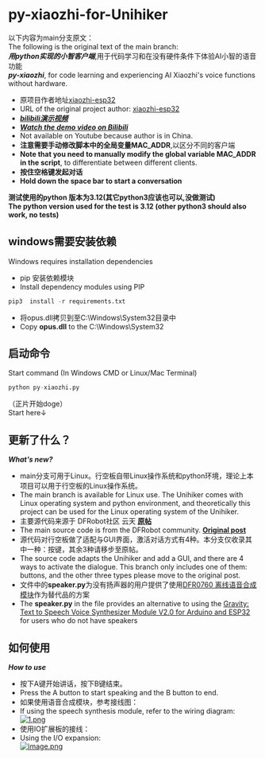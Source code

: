 # py-xiaozhi-for-Unihiker
以下内容为main分支原文：</br>
The following is the original text of the main branch:</br>
***用python实现的小智客户端***,用于代码学习和在没有硬件条件下体验AI小智的语音功能</br>
***py-xiaozhi***, for code learning and experiencing AI Xiaozhi's voice functions without hardware.</br>
* 原项目作者地址[xiaozhi-esp32](https://github.com/78/xiaozhi-esp32)</br>
* URL of the original project author: [xiaozhi-esp32](https://github.com/78/xiaozhi-esp32)</br>
* [***bilibili演示视频***](https://b23.tv/GbXeLHX)</br>
* [***Watch the demo video on Bilibili***](https://b23.tv/GbXeLHX)</br>
* Not available on Youtube because author is in China. </br>
* **注意需要手动修改脚本中的全局变量MAC_ADDR**,以区分不同的客户端</br>
* **Note that you need to manually modify the global variable MAC_ADDR in the script**, to differentiate between different clients. </br>
* **按住空格键发起对话**</br>
* **Hold down the space bar to start a conversation**

**测试使用的python 版本为3.12(其它python3应该也可以,没做测试)**</br>
**The python version used for the test is 3.12 (other python3 should also work, no tests)**

## windows需要安装依赖
Windows requires installation dependencies</br>
* pip 安装依赖模块</br>
* Install dependency modules using PIP
```python
pip3  install -r requirements.txt
```
* 将opus.dll拷贝到至C:\Windows\System32目录中</br>
* Copy **opus.dll** to the C:\Windows\System32

## 启动命令
Start command (In Windows CMD or Linux/Mac Terminal)</br>
```python
python py-xiaozhi.py
```

（正片开始doge）</br>
Start here↓

## 更新了什么？
***What's new?*** </br>
* main分支可用于Linux。行空板自带Linux操作系统和python环境，理论上本项目可以用于行空板的Linux操作系统。</br>
* The main branch is available for Linux use. The Unihiker comes with Linux operating system and python environment, and theoretically this project can be used for the Linux operating system of the Unihiker.</br>
* 主要源代码来源于 DFRobot社区 云天 [**原帖**](https://mc.dfrobot.com.cn/thread-324368-1-1.html)</br>
* The main source code is from the DFRobot community. [**Original post**](https://mc.dfrobot.com.cn/thread-324368-1-1.html)</br>
* 源代码对行空板做了适配与GUI界面，激活对话方式有4种。本分支仅收录其中一种：按键，其余3种请移步至原帖。</br>
* The source code adapts the Unihiker and add a GUI, and there are 4 ways to activate the dialogue. This branch only includes one of them: buttons, and the other three types please move to the original post.</br>
* 文件中的**speaker.py**为没有扬声器的用户提供了使用[DFR0760 离线语音合成模块](https://www.dfrobot.com.cn/goods-3014.html)作为替代品的方案</br>
* The **speaker.py** in the file provides an alternative to using the [Gravity: Text to Speech Voice Synthesizer Module V2.0 for Arduino and ESP32](https://www.dfrobot.com/product-2234.html) for users who do not have speakers

## 如何使用
***How to use***</br>
* 按下A键开始讲话，按下B键结束。</br>
* Press the A button to start speaking and the B button to end.</br>
* 如果使用语音合成模块，参考接线图：</br>
* If using the speech synthesis module, refer to the wiring diagram:</br>
[![1.png](https://i.postimg.cc/FzR35XQN/1.png)](https://postimg.cc/gXCn85JT)
* 使用IO扩展板的接线：</br>
* Using the I/O expansion:</br>
[![image.png](https://i.postimg.cc/K88BX1dX/image.png)](https://postimg.cc/56D6L24p)
